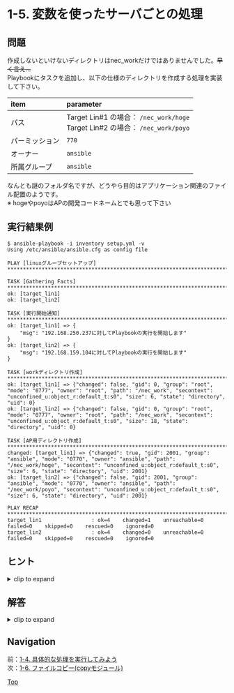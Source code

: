 # 1-5. 変数を使ったサーバごとの処理

## 問題

作成しないといけないディレクトリはnec_workだけではありませんでした。~~早く言え…~~  
Playbookにタスクを追加し、以下の仕様のディレクトリを作成する処理を実装して下さい。  

|item|parameter|
|:--|:--|
|パス|Target Lin#1 の場合： `/nec_work/hoge` <br>Target Lin#2 の場合： `/nec_work/poyo`|
|パーミッション|`770`|
|オーナー|`ansible`|
|所属グループ|`ansible`|

なんとも謎のフォルダ名ですが、どうやら目的はアプリケーション関連のファイル配置のようです。  
※ hogeやpoyoはAPの開発コードネームとでも思って下さい  

## 実行結果例

```console
$ ansible-playbook -i inventory setup.yml -v
Using /etc/ansible/ansible.cfg as config file

PLAY [linuxグループセットアップ] ***************************************************************************

TASK [Gathering Facts] ***************************************************************************
ok: [target_lin1]
ok: [target_lin2]

TASK [実行開始通知] ************************************************************************************
ok: [target_lin1] => {
    "msg": "192.168.250.237に対してPlaybookの実行を開始します"
}
ok: [target_lin2] => {
    "msg": "192.168.159.104に対してPlaybookの実行を開始します"
}

TASK [workディレクトリ作成] ******************************************************************************
ok: [target_lin1] => {"changed": false, "gid": 0, "group": "root", "mode": "0777", "owner": "root", "path": "/nec_work", "secontext": "unconfined_u:object_r:default_t:s0", "size": 6, "state": "directory", "uid": 0}
ok: [target_lin2] => {"changed": false, "gid": 0, "group": "root", "mode": "0777", "owner": "root", "path": "/nec_work", "secontext": "unconfined_u:object_r:default_t:s0", "size": 18, "state": "directory", "uid": 0}

TASK [AP用ディレクトリ作成] *******************************************************************************
changed: [target_lin1] => {"changed": true, "gid": 2001, "group": "ansible", "mode": "0770", "owner": "ansible", "path": "/nec_work/hoge", "secontext": "unconfined_u:object_r:default_t:s0", "size": 6, "state": "directory", "uid": 2001}
ok: [target_lin2] => {"changed": false, "gid": 2001, "group": "ansible", "mode": "0770", "owner": "ansible", "path": "/nec_work/poyo", "secontext": "unconfined_u:object_r:default_t:s0", "size": 6, "state": "directory", "uid": 2001}

PLAY RECAP ***************************************************************************************
target_lin1                : ok=4    changed=1    unreachable=0    failed=0    skipped=0    rescued=0    ignored=0
target_lin2                : ok=4    changed=0    unreachable=0    failed=0    skipped=0    rescued=0    ignored=0
```

## ヒント

<details>
    <summary>clip to expand</summary>

- ディレクトリの名前を変数化し、実行対象ノードごとに異なる値を設定することで目的の処理を実現することができます
- 実行対象ノードごとに異なる変数を定義するには、host_varsを用いるのが楽でオススメです
    - 他にも、インベントリファイル内でホスト変数を定義する方法などもあります  
      どちらでも正解ですので、このあたりを参考に実装してみて下さい  
      <https://www.atmarkit.co.jp/ait/articles/1610/05/news013.html>  
      → `ホスト／グループごとに変数を定義する`

</details>

## 解答

<details>
    <summary>clip to expand</summary>

### コード

#### ファイル構成

```plain
.
│  inventory
│  setup.yml
│
└─host_vars
        target_lin1.yml
        target_lin2.yml
```

#### setup.yml

```yaml
---
- name: linuxグループセットアップ
  hosts: linux
  tasks:
    - name: 実行開始通知
      debug:
        msg: "{{ ansible_host }}に対してPlaybookの実行を開始します"

    - name: workディレクトリ作成
      become: true
      file:
        path: /nec_work
        mode: "777"
        state: directory

    - name: AP用ディレクトリ作成
      file:
        path: /nec_work/{{ app_dir_name }}
        mode: "770"
        state: directory
```

#### host_vars/target_lin1.yml

```yaml
---
app_dir_name: hoge
```

#### host_vars/target_lin2.yml

```yaml
---
app_dir_name: poyo
```

[raw file](./answer/)  

### 解説

- インベントリで変数を提供するための推奨される方法は、 `host_vars` と `group_vars` という2つのディレクトリにあるファイルにそれらを定義することです
    - たとえば、グループ `servers` の変数を定義するためには、YAMLファイル(あるいはディレクトリ) `group_vars/servers` を作成します
    - また、特定ホスト `node1` 専用の変数を定義するためには、YAMLファイル(あるいはディレクトリ) `host_vars/node1` を作成します
- 今回のディレクトリ作成はansibleユーザの権限範囲にて実施できるため、 `become` ディレクティブは無くてもOKです
    - もちろん入れてあっても問題ありません。その場合はfileモジュールのパラメータ `owner` や `group` でディレクトリの属性を指定してあげましょう

</details>

## Navigation

前：[1-4. 具体的な処理を実行してみよう](../1-4_essential-playbook/README.md)  
次：[1-6. ファイルコピー(copyモジュール)](../1-6_copy-module/README.md)  

[Top](../README.md)  
